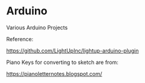 # Arduino
Various Arduino Projects



Reference:

https://github.com/LightUpInc/lightup-arduino-plugin


Piano Keys for converting to sketch are from:

https://pianoletternotes.blogspot.com/

